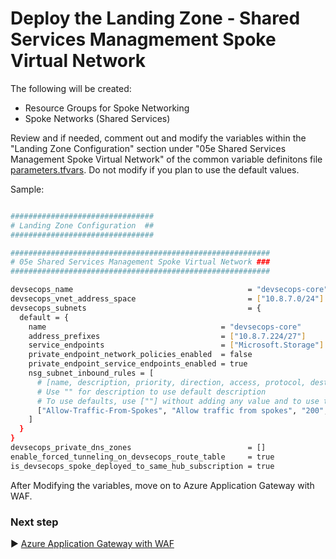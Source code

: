 # Deploy the Landing Zone - Shared Services Managmement Spoke Virtual Network

The following will be created:

* Resource Groups for Spoke Networking
* Spoke Networks (Shared Services)

Review and if needed, comment out and modify the variables within the "Landing Zone Configuration" section under "05e Shared Services Management Spoke Virtual Network" of the common variable definitons file [parameters.tfvars](./tfvars/parameters.tfvars). Do not modify if you plan to use the default values.

Sample:

```bash

################################
# Landing Zone Configuration  ##
################################

##########################################################
# 05e Shared Services Management Spoke Virtual Network ###
##########################################################

devsecops_name                                       = "devsecops-core"
devsecops_vnet_address_space                         = ["10.8.7.0/24"]
devsecops_subnets                                    = {
  default = {
    name                                       = "devsecops-core"
    address_prefixes                           = ["10.8.7.224/27"]
    service_endpoints                          = ["Microsoft.Storage"]
    private_endpoint_network_policies_enabled  = false
    private_endpoint_service_endpoints_enabled = true
    nsg_subnet_inbound_rules = [
      # [name, description, priority, direction, access, protocol, destination_port_range, source_address_prefixes, destination_address_prefix]
      # Use "" for description to use default description
      # To use defaults, use [""] without adding any value and to use this subnet as a source or destination prefix.      
      ["Allow-Traffic-From-Spokes", "Allow traffic from spokes", "200", "Inbound", "Allow", "*", ["22", "80", "443", "3389"], ["10.8.6.0/24","10.8.8.0/24"], ["10.8.7.0/24"]],
    ]
  }
}
devsecops_private_dns_zones                          = []
enable_forced_tunneling_on_devsecops_route_table     = true
is_devsecops_spoke_deployed_to_same_hub_subscription = true

```

After Modifying the variables, move on to Azure Application Gateway with WAF.

### Next step

:arrow_forward: [Azure Application Gateway with WAF](./05f-Landing-Zone-AppGateway.md)